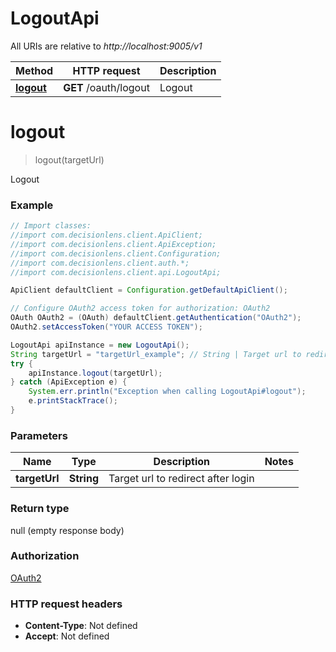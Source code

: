 # LogoutApi

All URIs are relative to *http://localhost:9005/v1*

Method | HTTP request | Description
------------- | ------------- | -------------
[**logout**](LogoutApi.md#logout) | **GET** /oauth/logout | Logout


<a name="logout"></a>
# **logout**
> logout(targetUrl)

Logout

### Example
```java
// Import classes:
//import com.decisionlens.client.ApiClient;
//import com.decisionlens.client.ApiException;
//import com.decisionlens.client.Configuration;
//import com.decisionlens.client.auth.*;
//import com.decisionlens.client.api.LogoutApi;

ApiClient defaultClient = Configuration.getDefaultApiClient();

// Configure OAuth2 access token for authorization: OAuth2
OAuth OAuth2 = (OAuth) defaultClient.getAuthentication("OAuth2");
OAuth2.setAccessToken("YOUR ACCESS TOKEN");

LogoutApi apiInstance = new LogoutApi();
String targetUrl = "targetUrl_example"; // String | Target url to redirect after login
try {
    apiInstance.logout(targetUrl);
} catch (ApiException e) {
    System.err.println("Exception when calling LogoutApi#logout");
    e.printStackTrace();
}
```

### Parameters

Name | Type | Description  | Notes
------------- | ------------- | ------------- | -------------
 **targetUrl** | **String**| Target url to redirect after login |

### Return type

null (empty response body)

### Authorization

[OAuth2](../README.md#OAuth2)

### HTTP request headers

 - **Content-Type**: Not defined
 - **Accept**: Not defined

